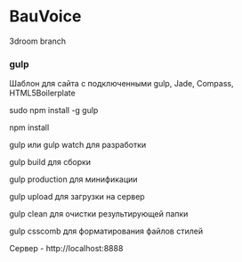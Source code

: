 BauVoice
=====================

3droom branch 

### gulp

Шаблон для сайта с подключенными gulp, Jade, Compass, HTML5Boilerplate

sudo npm install -g gulp

npm install

gulp или gulp watch для разработки

gulp build для сборки

gulp production для минификации

gulp upload для загрузки на сервер

gulp clean для очистки результирующей папки

gulp csscomb для форматирования файлов стилей

Сервер - http://localhost:8888